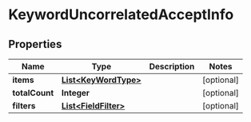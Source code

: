 

# KeywordUncorrelatedAcceptInfo


## Properties

Name | Type | Description | Notes
------------ | ------------- | ------------- | -------------
**items** | [**List&lt;KeyWordType&gt;**](KeyWordType.md) |  |  [optional]
**totalCount** | **Integer** |  |  [optional]
**filters** | [**List&lt;FieldFilter&gt;**](FieldFilter.md) |  |  [optional]



